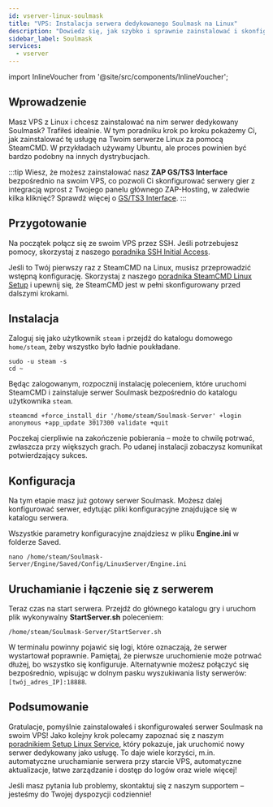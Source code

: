 ```yaml
---
id: vserver-linux-soulmask
title: "VPS: Instalacja serwera dedykowanego Soulmask na Linux"
description: "Dowiedz się, jak szybko i sprawnie zainstalować i skonfigurować serwer dedykowany Soulmask na swoim VPS z Linux → Sprawdź teraz"
sidebar_label: Soulmask
services:
  - vserver
---
```


import InlineVoucher from '@site/src/components/InlineVoucher';

## Wprowadzenie
Masz VPS z Linux i chcesz zainstalować na nim serwer dedykowany Soulmask? Trafiłeś idealnie. W tym poradniku krok po kroku pokażemy Ci, jak zainstalować tę usługę na Twoim serwerze Linux za pomocą SteamCMD. W przykładach używamy Ubuntu, ale proces powinien być bardzo podobny na innych dystrybucjach.

:::tip
Wiesz, że możesz zainstalować nasz **ZAP GS/TS3 Interface** bezpośrednio na swoim VPS, co pozwoli Ci skonfigurować serwery gier z integracją wprost z Twojego panelu głównego ZAP-Hosting, w zaledwie kilka kliknięć? Sprawdź więcej o [GS/TS3 Interface](vserver-linux-gs-interface.md).
:::

<InlineVoucher />

## Przygotowanie

Na początek połącz się ze swoim VPS przez SSH. Jeśli potrzebujesz pomocy, skorzystaj z naszego [poradnika SSH Initial Access](vserver-linux-ssh.md).

Jeśli to Twój pierwszy raz z SteamCMD na Linux, musisz przeprowadzić wstępną konfigurację. Skorzystaj z naszego [poradnika SteamCMD Linux Setup](vserver-linux-steamcmd.md) i upewnij się, że SteamCMD jest w pełni skonfigurowany przed dalszymi krokami.

## Instalacja

Zaloguj się jako użytkownik `steam` i przejdź do katalogu domowego `home/steam`, żeby wszystko było ładnie poukładane.
```
sudo -u steam -s
cd ~
```

Będąc zalogowanym, rozpocznij instalację poleceniem, które uruchomi SteamCMD i zainstaluje serwer Soulmask bezpośrednio do katalogu użytkownika `steam`.
```
steamcmd +force_install_dir '/home/steam/Soulmask-Server' +login anonymous +app_update 3017300 validate +quit
```

Poczekaj cierpliwie na zakończenie pobierania – może to chwilę potrwać, zwłaszcza przy większych grach. Po udanej instalacji zobaczysz komunikat potwierdzający sukces.

## Konfiguracja

Na tym etapie masz już gotowy serwer Soulmask. Możesz dalej konfigurować serwer, edytując pliki konfiguracyjne znajdujące się w katalogu serwera.

Wszystkie parametry konfiguracyjne znajdziesz w pliku **Engine.ini** w folderze Saved.
```
nano /home/steam/Soulmask-Server/Engine/Saved/Config/LinuxServer/Engine.ini
```

## Uruchamianie i łączenie się z serwerem

Teraz czas na start serwera. Przejdź do głównego katalogu gry i uruchom plik wykonywalny **StartServer.sh** poleceniem:
```
/home/steam/Soulmask-Server/StartServer.sh
```

W terminalu powinny pojawić się logi, które oznaczają, że serwer wystartował poprawnie. Pamiętaj, że pierwsze uruchomienie może potrwać dłużej, bo wszystko się konfiguruje. Alternatywnie możesz połączyć się bezpośrednio, wpisując w dolnym pasku wyszukiwania listy serwerów: `[twój_adres_IP]:18888`.

## Podsumowanie

Gratulacje, pomyślnie zainstalowałeś i skonfigurowałeś serwer Soulmask na swoim VPS! Jako kolejny krok polecamy zapoznać się z naszym [poradnikiem Setup Linux Service](vserver-linux-create-gameservice.md), który pokazuje, jak uruchomić nowy serwer dedykowany jako usługę. To daje wiele korzyści, m.in. automatyczne uruchamianie serwera przy starcie VPS, automatyczne aktualizacje, łatwe zarządzanie i dostęp do logów oraz wiele więcej!

Jeśli masz pytania lub problemy, skontaktuj się z naszym supportem – jesteśmy do Twojej dyspozycji codziennie!

<InlineVoucher />